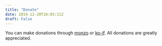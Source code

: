 ```yaml
---
title: "Donate"
date: 2019-12-20T16:03:11Z
draft: False
---
```


You can make donations through [monzo](https://monzo.me/lukespademan) or [ko-if](https://www.ko-fi.com/mokytis).
All donations are greatly appreciated.
